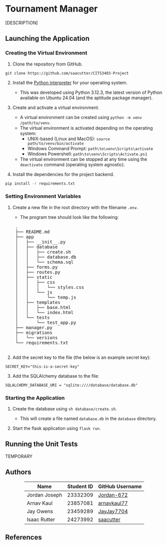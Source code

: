 # Tournament Manager
[DESCRIPTION]

## Launching the Application
### Creating the Virtual Environment
1. Clone the repository from GitHub.
```
git clone https://github.com/saacutter/CITS3403-Project
```

2. Install the [Python interpreter](https://www.python.org/downloads/) for your operating system.
    - This was developed using Python 3.12.3, the latest version of Python available on Ubuntu 24.04 (and the aptitude package manager).

3. Create and activate a virtual environment.
    - A virtual environment can be created using `python -m venv /path/to/venv`.
    - The virtual environment is activated depending on the operating system:
        - UNIX-based (Linux and MacOS): `source path/to/venv/bin/activate`
        - Windows Command Prompt: `path\to\venv\Scripts\activate`
        - Windows Powershell: `path\to\venv\Scripts\Activate.ps1`
    - The virtual environment can be stopped at any time using the `deactivate` command (operating system agnostic).

5. Install the dependencies for the project backend.
```bash
pip install -r requirements.txt
```

### Setting Environment Variables
1. Create a new file in the root directory with the filename `.env`.
    - The program tree should look like the following:
    <pre>
    .
    ├── README.md
    ├── app
    │   ├── __init__.py
    │   ├── database
    │   │   ├── create.sh
    │   │   ├── database.db
    │   │   └── schema.sql
    │   ├── forms.py
    │   ├── routes.py
    │   ├── static
    │   │   ├── css
    │   │   │   └── styles.css
    │   │   └── js
    │   │       └── temp.js
    │   ├── templates
    │   │   ├── base.html
    │   │   └── index.html
    │   └── tests
    │       └── test_app.py
    ├── manager.py
    ├── migrations
    │   └── versions
    └── requirements.txt
    </pre>

2. Add the secret key to the file (the below is an example secret key):
```
SECRET_KEY="this-is-a-secret-key"
```

3. Add the SQLAlchemy database to the file:
```
SQLALCHEMY_DATABASE_URI = "sqlite:////database/database.db"
```


### Starting the Application
1. Create the database using `sh database/create.sh`.
    - This will create a file named `database.db` in the `database` directory.

2. Start the flask application using `flask run`.


## Running the Unit Tests
TEMPORARY


## Authors
<div style="text-align: center; justify-self: center;">

|     Name      | Student ID |                GitHub Username                |     
|---------------|------------|-----------------------------------------------|
| Jordan Joseph | 23332309   | [Jordan-672](https://github.com/Jordan-672)   |
| Arnav Kaul    | 23857081   | [arnavkaul77](https://github.com/arnavkaul77) |
| Jay Owens     | 23459289   | [JayJay7704](https://github.com/JayJay7704)   |
| Isaac Rutter  | 24273992   | [saacutter](https://github.com/saacutter)     |

</div>


## References
